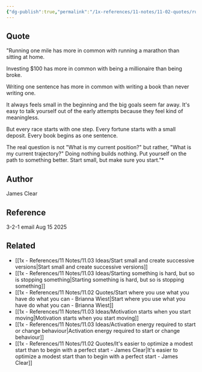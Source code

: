 ```yaml
---
{"dg-publish":true,"permalink":"/1x-references/11-notes/11-02-quotes/running-one-mile-has-more-in-common-with-running-a-marathon-than-sitting-at-home-james-clear/","title":"Running one mile has more in common with running a marathon than sitting at home - James Clear","created":"2025-08-15T10:20:08.776+03:00","updated":"2025-08-15T15:09:57.655+03:00"}
---
```



## Quote
"Running one mile has more in common with running a marathon than sitting at home.

Investing $100 has more in common with being a millionaire than being broke.

Writing one sentence has more in common with writing a book than never writing one.

It always feels small in the beginning and the big goals seem far away. It's easy to talk yourself out of the early attempts because they feel kind of meaningless.

But every race starts with one step. Every fortune starts with a small deposit. Every book begins as one sentence.

The real question is not "What is my current position?" but rather, "What is my current trajectory?" Doing nothing builds nothing. Put yourself on the path to something better. Start small, but make sure you start."*

## Author
James Clear

## Reference
3-2-1 email Aug 15 2025

## Related
- [[1x - References/11 Notes/11.03 Ideas/Start small and create successive versions\|Start small and create successive versions]]
- [[1x - References/11 Notes/11.03 Ideas/Starting something is hard, but so is stopping something\|Starting something is hard, but so is stopping something]]
- [[1x - References/11 Notes/11.02 Quotes/Start where you use what you have do what you can - Brianna Wiest\|Start where you use what you have do what you can - Brianna Wiest]]
- [[1x - References/11 Notes/11.03 Ideas/Motivation starts when you start moving\|Motivation starts when you start moving]]
- [[1x - References/11 Notes/11.03 Ideas/Activation energy required to start or change behaviour\|Activation energy required to start or change behaviour]]
- [[1x - References/11 Notes/11.02 Quotes/It's easier to optimize a modest start than to begin with a perfect start - James Clear\|It's easier to optimize a modest start than to begin with a perfect start - James Clear]]
